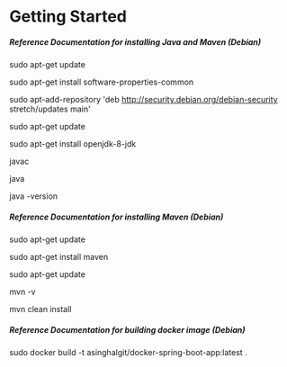 # Getting Started

##### Reference Documentation for installing Java and Maven (Debian)

sudo apt-get update

sudo apt-get install software-properties-common

sudo apt-add-repository 'deb http://security.debian.org/debian-security stretch/updates main'

sudo apt-get update

sudo apt-get install openjdk-8-jdk

javac

java

java -version

##### Reference Documentation for installing Maven (Debian)

sudo apt-get update

sudo apt-get install maven

sudo apt-get update

mvn -v

mvn clean install

##### Reference Documentation for building docker image (Debian)

sudo docker build -t asinghalgit/docker-spring-boot-app:latest .



